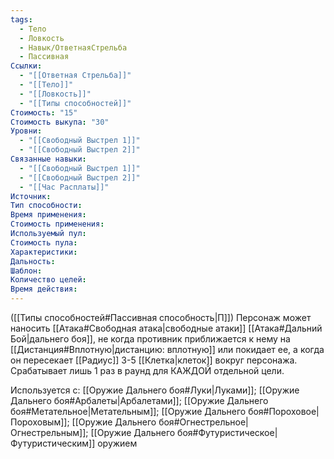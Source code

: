 ```yaml
---
tags:
  - Тело
  - Ловкость
  - Навык/ОтветнаяСтрельба
  - Пассивная
Ссылки:
  - "[[Ответная Стрельба]]"
  - "[[Тело]]"
  - "[[Ловкость]]"
  - "[[Типы способностей]]"
Стоимость: "15"
Стоимость выкупа: "30"
Уровни:
  - "[[Свободный Выстрел 1]]"
  - "[[Свободный Выстрел 2]]"
Связанные навыки:
  - "[[Свободный Выстрел 1]]"
  - "[[Свободный Выстрел 2]]"
  - "[[Час Расплаты]]"
Источник:
Тип способности:
Время применения:
Стоимость применения:
Используемый пул:
Стоимость пула:
Характеристики:
Дальность:
Шаблон:
Количество целей:
Время действия:
---
```

([[Типы способностей#Пассивная способность|П]]) Персонаж может наносить [[Атака#Свободная атака|свободные атаки]] [[Атака#Дальний Бой|дальнего боя]], не когда противник приближается к нему на [[Дистанция#Вплотную|дистанцию: вплотную]] или покидает ее, а когда он пересекает [[Радиус]] 3-5 [[Клетка|клеток]] вокруг персонажа. Срабатывает лишь 1 раз в раунд для КАЖДОЙ отдельной цели. 

Используется с: [[Оружие Дальнего боя#Луки|Луками]]; [[Оружие Дальнего боя#Арбалеты|Арбалетами]]; [[Оружие Дальнего боя#Метательное|Метательным]]; [[Оружие Дальнего боя#Пороховое|Пороховым]]; [[Оружие Дальнего боя#Огнестрельное|Огнестрельным]]; [[Оружие Дальнего боя#Футуристическое|Футуристическим]] оружием